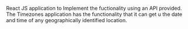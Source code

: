 React JS application to Implement the fuctionality using an API provided.
The Timezones application has the functionality that it can get u the date and time of any geographically identified location.
